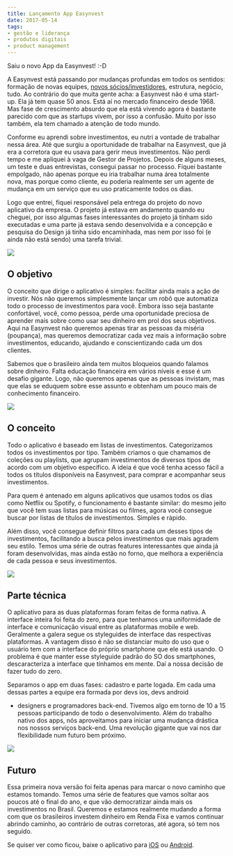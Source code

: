 ```yaml
---
title: Lançamento App Easynvest
date: 2017-05-14
tags:
- gestão e liderança
- produtos digitais
- product management
---
```


Saiu o novo App da Easynvest! :-D

A Easynvest está passando por mudanças profundas em todos os sentidos: formação de novas equipes, [novos sócios/investidores](http://www.valor.com.br/financas/4892638/advent-compra-participacao-minoritaria-na-corretora-easynvest), estrutura, negócio, tudo. Ao contrário do que muita gente acha: a Easynvest não é uma start-up. Ela já tem quase 50 anos. Está aí no mercado financeiro desde 1968. Mas  fase de crescimento absurdo que ela está vivendo agora é bastante parecido com que as startups vivem, por isso a confusão. Muito por isso também, ela tem chamado a atenção de todo mundo.

Conforme eu aprendi sobre investimentos, eu nutri a vontade de trabalhar nessa área. Até que surgiu a oportunidade de trabalhar na Easynvest, que já era a corretora que eu usava para gerir meus investimentos. Não perdi tempo e me apliquei à vaga de Gestor de Projetos. Depois de alguns meses, um teste e duas entrevistas, consegui passar no processo. Fiquei bastante empolgado, não apenas porque eu iria trabalhar numa área totalmente nova, mas porque como cliente, eu poderia realmente ser um agente de mudança em um serviço que eu uso praticamente todos os dias.

Logo que entrei, fiquei responsável pela entrega do projeto do novo aplicativo da empresa. O projeto já estava em andamento quando eu cheguei, por isso algumas fases interessantes do projeto já tinham sido executadas e uma parte já estava sendo desenvolvida e a concepção e pesquisa do Design já tinha sido encaminhada, mas nem por isso foi (e ainda não está sendo) uma tarefa trivial.

![](https://i.imgur.com/8Omfyo4.jpg)

## O objetivo
O conceito que dirige o aplicativo é simples: facilitar ainda mais a ação de investir. Nós não queremos simplesmente lançar um robô que automatiza todo o processo de investimentos para você. Embora isso seja bastante confortável, você, como pessoa, perde uma oportunidade preciosa de aprender mais sobre como usar seu dinheiro em prol dos seus objetivos. Aqui na Easynvest não queremos apenas tirar as pessoas da miséria (poupança), mas queremos democratizar cada vez mais a informação sobre investimentos, educando, ajudando e conscientizando cada um dos clientes.

Sabemos que o brasileiro ainda tem muitos bloqueios quando falamos sobre dinheiro. Falta educação financeira em vários níveis e esse é um desafio gigante. Logo, não queremos apenas que as pessoas invistam, mas que elas se eduquem sobre esse assunto e obtenham um pouco mais de conhecimento financeiro.

![](https://imgur.com/zdthTHM.jpg)

## O conceito
Todo o aplicativo é baseado em listas de investimentos. Categorizamos todos os investimentos por tipo. Também criamos o que chamamos de coleções ou playlists, que agrupam investimentos de diversos tipos de acordo com um objetivo específico. A ideia é que você tenha acesso fácil a todos os títulos disponíveis na Easynvest, para comprar e acompanhar seus investimentos.

Para quem é antenado em alguns aplicativos que usamos todos os dias como Netflix ou Spotify, o funcionamento é bastante similar: do mesmo jeito que você tem suas listas para músicas ou filmes, agora você consegue buscar por listas de títulos de investimentos. Simples e rápido.

Além disso, você consegue definir filtros para cada um desses tipos de investimentos, facilitando a busca pelos investimentos que mais agradem seu estilo. Temos uma série de outras features  interessantes que ainda já foram desenvolvidas, mas ainda estão no forno, que melhora a experiência de cada pessoa e seus investimentos.

![](https://i.imgur.com/sEkfABf.jpg)

## Parte técnica
O aplicativo para as duas plataformas foram feitas de forma nativa. A interface inteira foi feita do zero, para que tenhamos uma uniformidade de interface e comunicação visual entre as plataformas mobile e web. Geralmente a galera segue os styleguides de interface das respectivas plataformas. A vantagem disso é não se distanciar muito do uso que o usuário tem com a interface do próprio smartphone que ele está usando. O problema é que manter esse styleguide padrão do SO dos smartphones, descaracteriza a interface que tínhamos em mente. Daí a nossa decisão de fazer tudo do zero.

Separamos o app em duas fases: cadastro e parte logada. Em cada uma dessas partes a equipe era formada por devs ios, devs android
- designers e programadores back-end. Tivemos algo em torno de 10 a 15 pessoas participando de todo o desenvolvimento.  Além do trabalho nativo dos apps, nós aproveitamos para iniciar uma mudança drástica nos nossos serviços back-end. Uma revolução gigante que vai nos dar flexibilidade num futuro bem próximo.

![](https://imgur.com/wRWHnjI.jpg)

## Futuro
Essa primeira nova versão foi feita apenas para marcar o novo caminho que estamos tomando. Temos uma série de features que vamos soltar aos poucos até o final do ano, e que vão democratizar ainda mais os investimentos no Brasil. Queremos e estamos realmente mudando a forma com que os brasileiros investem dinheiro em Renda Fixa e vamos continuar abrindo caminho, ao contrário de outras corretoras, até agora, só tem nos seguido.

Se quiser ver como ficou, baixe o aplicativo para [iOS](https://itunes.apple.com/br/app/easynvest-renda-fixa/id1065904944?mt=8) ou [Android](https://play.google.com/store/apps/details?id=br.com.easynvest.rendafixa&hl=pt).